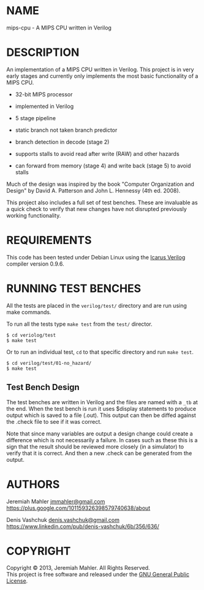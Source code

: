 # NAME

mips-cpu - A MIPS CPU written in Verilog

# DESCRIPTION

An implementation of a MIPS CPU written in Verilog.
This project is in very early stages and currently only
implements the most basic functionality of a MIPS CPU.

 - 32-bit MIPS processor

 - implemented in Verilog

 - 5 stage pipeline

 - static branch not taken branch predictor

 - branch detection in decode (stage 2)

 - supports stalls to avoid read after write (RAW) and other hazards

 - can forward from memory (stage 4) and write back (stage 5)
   to avoid stalls

Much of the design was inspired by the book
"Computer Organization and Design" by David A. Patterson and
John L. Hennessy (4th ed. 2008).

This project also includes a full set of test benches.
These are invaluable as a quick check to verify that new changes
have not disrupted previously working functionality.

# REQUIREMENTS

This code has been tested under Debian Linux using the
[Icarus Verilog][iverilog] compiler version 0.9.6.

  [iverilog]: http://iverilog.icarus.com

# RUNNING TEST BENCHES

All the tests are placed in the `verilog/test/` directory and
are run using make commands.

To run all the tests type `make test` from the `test/` director.

    $ cd veriolog/test
    $ make test

Or to run an individual test, `cd` to that specific directory
and run `make test`.

    $ cd verilog/test/01-no_hazard/
    $ make test

## Test Bench Design

The test benches are written in Verilog and the files are
named with a `_tb` at the end.  When the test bench is run
it uses $display statements to produce output which is saved
to a file (.out).  This output can then be diffed against the
.check file to see if it was correct.

Note that since many variables are output a design change could
create a difference which is not necessarily a failure.
In cases such as these this is a sign that the result should
be reviewed more closely (in a simulator) to verify that it
is correct.  And then a new .check can be generated from the
output.

# AUTHORS

Jeremiah Mahler <jmmahler@gmail.com><br>
<https://plus.google.com/101159326398579740638/about>

Denis Vashchuk <denis.vashchuk@gmail.com><br>
<https://www.linkedin.com/pub/denis-vashchuk/6b/356/636/>

# COPYRIGHT

Copyright &copy; 2013, Jeremiah Mahler.  All Rights Reserved.<br>
This project is free software and released under
the [GNU General Public License][gpl].

 [gpl]: http://www.gnu.org/licenses/gpl.html

